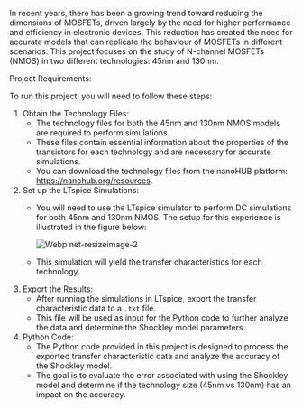 In recent years, there has been a growing trend toward reducing the dimensions of MOSFETs, driven largely by the need for higher performance and efficiency in electronic devices. This reduction has created the need for accurate models that can replicate the behaviour of MOSFETs in different scenarios. This project focuses on the study of N-channel MOSFETs (NMOS) in two different technologies: 45nm and 130nm.

Project Requirements:

To run this project, you will need to follow these steps:

1. Obtain the Technology Files:
    - The technology files for both the 45nm and 130nm NMOS models are required to perform simulations.
    - These files contain essential information about the properties of the transistors for each technology and are necessary for accurate simulations.
    - You can download the technology files from the nanoHUB platform: https://nanohub.org/resources.
2. Set up the LTspice Simulations:
    - You will need to use the LTspice simulator to perform DC simulations for both 45nm and 130nm NMOS. The setup for this experience is illustrated in the figure below:
       
      ![Webp net-resizeimage-2](https://github.com/user-attachments/assets/ad433eb9-05aa-441e-ac94-43233b9daea0)

    - This simulation will yield the transfer characteristics for each technology.
3. Export the Results:
    - After running the simulations in LTspice, export the transfer characteristic data to a `.txt` file.
    - This file will be used as input for the Python code to further analyze the data and determine the Shockley model parameters.
4. Python Code:
    - The Python code provided in this project is designed to process the exported transfer characteristic data and analyze the accuracy of the Shockley model.
    - The goal is to evaluate the error associated with using the Shockley model and determine if the technology size (45nm vs 130nm) has an impact on the accuracy.
